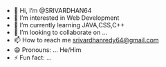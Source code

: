 - 👋 Hi, I’m @SRIVARDHAN64
- 👀 I’m interested in Web Development
- 🌱 I’m currently learning JAVA,CSS,C++
- 💞️ I’m looking to collaborate on ...
- 📫 How to reach me srivardhanredy64@gmail.com
- 😄 Pronouns: ... He/Him
- ⚡ Fun fact: ...

<!---
SRIVARDHAN64/SRIVARDHAN64 is a ✨ special ✨ repository because its `README.md` (this file) appears on your GitHub profile.
You can click the Preview link to take a look at your changes.
--->
